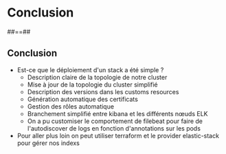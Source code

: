 <!-- .slide: class="transition left sfeir-bg-1" -->

# Conclusion

##==##

## Conclusion

* Est-ce que le déploiement d'un stack a été simple ?
    * Description claire de la topologie de notre cluster
    * Mise à jour de la topologie du cluster simplifié
    * Description des versions dans les customs resources
    * Génération automatique des certificats
    * Gestion des rôles automatique
    * Branchement simplifié entre kibana et les différents nœuds ELK
    * On a pu customiser le comportement de filebeat pour faire de l'autodiscover de logs en fonction d'annotations sur les pods
* Pour aller plus loin on peut utiliser terraform et le provider elastic-stack pour gérer nos indexs
 <!-- .element: class="list-fragment" -->



